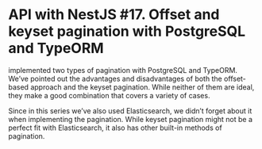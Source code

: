 # API with NestJS #17. Offset and keyset pagination with PostgreSQL and TypeORM

implemented two types of pagination with PostgreSQL and TypeORM. We’ve pointed out the advantages and disadvantages of both the offset-based approach and the keyset pagination. While neither of them are ideal, they make a good combination that covers a variety of cases.

Since in this series we’ve also used Elasticsearch, we didn’t forget about it when implementing the pagination. While keyset pagination might not be a perfect fit with Elasticsearch, it also has other built-in methods of pagination.

